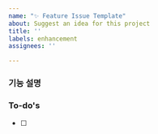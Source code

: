 ```yaml
---
name: "✨ Feature Issue Template"
about: Suggest an idea for this project
title: ''
labels: enhancement
assignees: ''

---
```


### 기능 설명

### To-do's

- [ ] 
